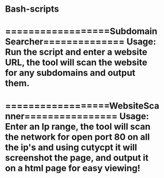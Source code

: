 # Bash-scripts

==================SubdomainSearcher==============
Usage: 
Run the script and enter a website URL, the tool will scan the website for any subdomains and output them.
==================================================
==================WebsiteScanner================
Usage: Enter an Ip range, the tool will scan the network for open port 80 on all the ip's and using cutycpt it will screenshot the page, and output it on a html page for easy viewing! 
==================================================
